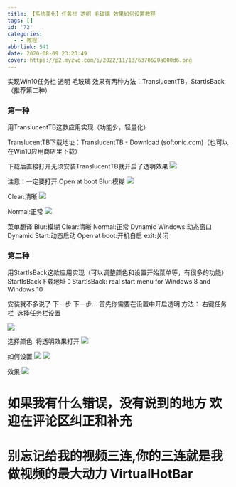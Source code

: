 ```yaml
---
title: 【系统美化】任务栏 透明 毛玻璃 效果如何设置教程
tags: []
id: '72'
categories:
  - - 教程
abbrlink: 541
date: 2020-08-09 23:23:49
cover: https://p2.myzwq.com/i/2022/11/13/6370620a000d6.png
---
```




实现Win10任务栏 透明 毛玻璃 效果有两种方法：TranslucentTB，StartIsBack（推荐第二种）


### 第一种
用TranslucentTB这款应用实现（功能少，轻量化）

 TranslucentTB下载地址：TranslucentTB - Download (softonic.com)（也可以在Win10应用商店里下载） 

下载后直接打开无须安装TranslucentTB就开启了透明效果
 ![](https://i.hotpe.top/i/2022/05/01/12bjla0-0.webp) 

注意：一定要打开 Open at boot Blur:模糊
 ![](https://i.hotpe.top/i/2022/05/01/12bjql9-0.webp)

 Clear:清晰
 ![](https://i.hotpe.top/i/2022/05/01/12bkccu-0.webp) 

Normal:正常
 ![](https://i.hotpe.top/i/2022/05/01/12bko3p-0.webp) 

菜单翻译 
Blur:模糊 
Clear:清晰
 Normal:正常 
Dynamic Windows:动态窗口 
Dynamic Start:动态启动 
Open at boot:开机自启
 exit:关闭 

 ### 第二种
用StartIsBack这款应用实现（可以调整颜色和设置开始菜单等，有很多的功能）
 StartIsBack下载地址：StartIsBack: real start menu for Windows 8 and Windows 10

 安装就不多说了 下一步 下一步... 首先你需要在设置中开启透明 
方法： 右键任务栏  选择任务栏设置

 ![](https://i.hotpe.top/i/2022/05/01/12blgku-0.webp)

选择颜色  将透明效果打开
 ![](https://i.hotpe.top/i/2022/05/01/12bm6zq-0.webp) 

如何设置 
![](https://i.hotpe.top/i/2022/05/01/12bmn0f-0.webp)
 ![](https://i.hotpe.top/i/2022/05/01/12bn7sj-0.webp)

 效果 
![](https://i.hotpe.top/i/2022/05/01/12bnv1x-0.webp) 

# 如果我有什么错误，没有说到的地方 欢迎在评论区纠正和补充

# **别忘记给我的视频三连,你的三连就是我做视频的最大动力 VirtualHotBar**